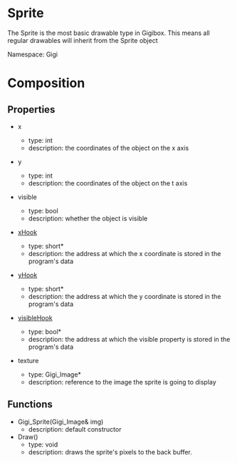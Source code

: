 # Sprite
The Sprite is the most basic drawable type in Gigibox. This means all regular drawables will inherit from the Sprite object

Namespace: Gigi

# Composition
## Properties
- x
    - type: int
    - description: the coordinates of the object on the x axis
- y
    - type: int
    - description: the coordinates of the object on the t axis
- visible
    - type: bool
    - description: whether the object is visible
- <ins>xHook</ins>
    - type: short*
    - description: the address at which the x coordinate is stored in the program's data
- <ins>yHook</ins>
    - type: short*
    - description: the address at which the y coordinate is stored in the program's data
- <ins>visibleHook</ins>
    - type: bool*
    - description: the address at which the visible property is stored in the program's data

- texture
    - type: Gigi_Image*
    - description: reference to the image the sprite is going to display

## Functions
- Gigi_Sprite(Gigi_Image& img)
    - description: default constructor
- Draw()
    - type: void
    - description: draws the sprite's pixels to the back buffer.